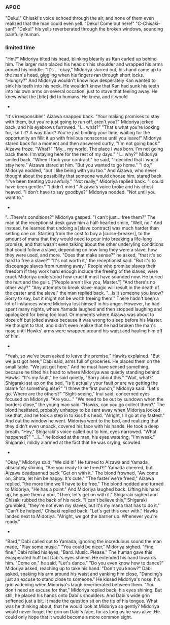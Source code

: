 ### APOC

"Deku!" Chisaki's voice echoed through the air, and none of them even realized that the man could even yell. "Deku! Come out here!"
"C-Chisaki-san!" 
"Deku!" his yells reverberated through the broken windows, sounding painfully human.

### limited time

"Hm?"
Midoriya tilted his head, blinking blearily as Kan curled up behind him. The larger man placed his head on his shoulder and wrapped his arms around his middle.
"It's ... okay," Midoriya slurred out, his hand came up to the man's head, giggling when his fingers ran through short locks. "Hungry?"
And Midoriya wouldn't know how desperately Kan wanted to sink his teeth into his neck. He wouldn't know that Kan had sunk his teeth into his own arms on several occation, just to stave that feeling away. He knew what the [bite] did to humans. He knew, and it would 

-

"It's irresponsible!" Aizawa snapped back. "Your making promises to stay with them, but you're just going to run off, aren't you?"
Midoriya jerked back, and his eyebrows furrowed. "I... what?"
"That's what you're looking for, isn't it? A way back? You're just binding your time, waiting for the opportunity an fillit it up with frivilous nonscense until you leave!"
Midoriya stared back for a moment and then answered curtly, "I'm not going back."
Aizawa froze.
"What?"
"My... my world. The place I was born. I'm not going back there. I'm staying here for the rest of my days."
"I... why?"
Midoriya smiled back.
"When I took your contract," he said, "I decided that I would stay here." 
Aizawa stared at him. "But you wanted to go home."
"I do," Midoriya nodded, "but I like being with you too."
And Aizawa, who never thought about the possibility that someone would choose him, stared back.
"I've been treating you awfully."
"Not really," Midoriya replied back.
"I could have been gentler."
"I didn't mind."
Aizawa's voice broke and his chest heaved.
"I don't have to say goodbye?"
Midoriya nodded. "Not until you want to."

-

"...There's conditions?" Midoriya gasped. "I can't just... free them?"
The man at the receptionist desk gave him a half-hearted smile, "Well, no."
And instead, he learned that undoing a [slave contract] was much harder than setting one on. Starting from the cost to buy a [curse-breaker], to the amount of mana that they would need to pour into breaking a life-long promise, and that wasn't even talking about the other underyling conditions that could follow a slave, depending on how long they were a slave, how they were used, and more.
"Does that make sense?" he asked, "that it's so hard to free a slave?"
"It's not worth it," the receptionist said. "But it's to discourage slaves from running away."
People who promise slaves their freedom if they work hard enough include the freeing of the slaves, were cruel. Midoriya understood how cruel it must have sounded now. He buried the hurt and the guilt.
["People aren't like you, Master."]
"And there's no other way?"
"Any attempts to break slave-magic will result in the death of the caster and the slave," the man replied back. "...Is it someone you know? Sorry to say, but it might not be worth freeing them."
There hadn't been a lot of instances where Midoriya lost himself in his anger. However, he had spent many nights, where Yamada laughed and then stopped laughing and apologized for being too loud. Or moments where Aizawa was about to doze off but jolted awake because it was wrong to sleep before his Master. He thought to that, and didn't even realize that he had broken the man's nose until Hawks' arms were wrapped around his waist and hauling him off of him.

-

"Yeah, so we've been asked to leave the premise," Hawks explained.
"But we just got here," Dabi said, arms full of groceries. He placed them on the small table. "We just got here."
And he must have sensed something, because he tilted his head to where Midoriya was quietly standing behind Hawks.
"It's my fault," he said quietly, "Sorry about this."
"Wait, what?" Shigaraki sat up on the bed, "Is it actually your fault or are we getting the blame for something else?"
"I threw the first punch," Midoriya said. "Let's go. Where are the others?"
"Sight-seeing," Inui said, concerned eyes focused on Midoriya. "Are you..."
"We need to be out by sundown when the borders close," the young man said. "Hawks, can you go collect them?"
The blond hesitated, probably unhappy to be sent away when Midoriya looked like that, and he took a step in to kiss his head.
"Alright, I'll go at my fastest."
And out the window he went. 
Midoriya went to the bed, and realizing that they didn't even unpack, covered his face with his hands. He took a deep breath.
"Hey," Shigaraki's voice called out to him, eyes narrowed. "What happened?"
"...I..." he looked at the man, his eyes watering, "I'm weak."
Shigaraki, mildly alarmed at the fact that he was crying, scowled. 

-

"Okay," Midoriya said, "We did it!" He turned to Aizawa and Yamada, absolutely shining, "Are you ready to be freed?!"
Yamada cheered, but Aizawa deadpanned back "Get on with it."
The blond frowned, "Aw come on, Shota, let him be happy. It's cute."
"The faster we're freed," Aizawa replied, "the more time we'll have to be free."
The blond nodded and turned to Midoriya, "He has a point."
And Midoriya laughed back. Lifting his hand up, he gave them a nod, "Then, let's get on with it."
Shigaraki sighed and Chisaki rubbed the back of his neck.
"I can't believe this," Shigaraki grumbled, "they're not even my slaves, but it's my mana that has to do it."
"Can't be helped," Chisaki replied back. "Let's get this over with."
Hawks landed next to Midoriya. "Alright, we got the barrier up. Whenever you're ready."


-

"Bard," Dabi called out to Yamada, ignoring the incredulous sound the man made, "Play some music."
"You could be nicer," Midoriya sighed.
"Fine, fine," Dabi rolled his eyes, "Bard. Music. Please."
The human gave this exasperated huff but Dabi's eyes shined. He extended his hand towards him.
"Come on," he said, "Let's dance."
"Do you even know how to dance?" Midoriya asked, reaching up to take his hand.
"Don't you know?" Dabi asked, snaking his arm around his waist and yanking him close, "Dancing's just an excuse to stand close to someone."
He kissed Midoriya's nose, his grin widening when Midoriya's laugh reverberated between them.
"You don't need an excuse for that," Midoriya replied back, his eyes shining. But still, he placed his hands onto Dabi's shoulders. 
And Dabi's wide grin softened just a bit. It made the question sit on the tip of his tongue. What was he thinking about, that he would look at Midoriya so gently? 
Midoriya would never forget the grin on Dabi's face, for as long as he was alive. He could only hope that it would become a more common sight. 
